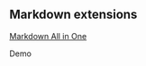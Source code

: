 ##  Markdown extensions

[Markdown All in One](https://marketplace.visualstudio.com/items?itemName=yzhang.markdown-all-in-one)

Demo